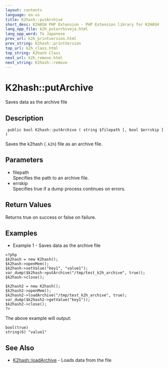 ```yaml
---
layout: contents
language: en-us
title: K2hash::putArchive
short_desc: K2HASH PHP Extension - PHP Extension library for K2HASH
lang_opp_file: k2h_putarchiveja.html
lang_opp_word: To Japanese
prev_url: k2h_printversion.html
prev_string: K2hash::printVersion
top_url: k2h_class.html
top_string: K2hash Class
next_url: k2h_remove.html
next_string: K2hash::remove
---
```


# K2hash::putArchive
Saves data as the archive file

## Description

```
 public bool K2hash::putArchive ( string $filepath [, bool $errskip ] )
```

Saves the k2hash (`.k2h`) file as an archive file. 

## Parameters
- filepath  
Specifies the path to an archive file.
- errskip  
Specifies true if a dump process continues on errors.

## Return Values
Returns true on success or false on failure. 

## Examples
- Example 1 - Saves data as the archive file

```
<?php
$k2hash = new K2hash();
$k2hash->openMem();
$k2hash->setValue("key1", "value1");
var_dump($k2hash->putArchive("/tmp/test_k2h_archive", true));
$k2hash->close();

$k2hash2 = new K2hash();
$k2hash2->openMem();
$k2hash2->loadArchive("/tmp/test_k2h_archive", true);
var_dump($k2hash2->getValue("key1"));
$k2hash2->close();
?>
```

The above example will output:

```
bool(true)
string(6) "value1"
```


## See Also
- [K2hash::loadArchive](k2h_loadarchive.html) - Loads data from the file
